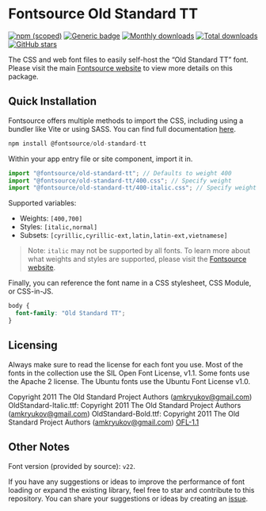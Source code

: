 # Fontsource Old Standard TT

[![npm (scoped)](https://img.shields.io/npm/v/@fontsource/old-standard-tt?color=brightgreen)](https://www.npmjs.com/package/@fontsource/old-standard-tt) [![Generic badge](https://img.shields.io/badge/fontsource-passing-brightgreen)](https://github.com/fontsource/fontsource) [![Monthly downloads](https://badgen.net/npm/dm/@fontsource/old-standard-tt)](https://github.com/fontsource/fontsource) [![Total downloads](https://badgen.net/npm/dt/@fontsource/old-standard-tt)](https://github.com/fontsource/fontsource) [![GitHub stars](https://img.shields.io/github/stars/fontsource/fontsource.svg?style=social&label=Star)](https://github.com/fontsource/fontsource/stargazers)

The CSS and web font files to easily self-host the “Old Standard TT” font. Please visit the main [Fontsource website](https://fontsource.org/fonts/old-standard-tt) to view more details on this package.

## Quick Installation

Fontsource offers multiple methods to import the CSS, including using a bundler like Vite or using SASS. You can find full documentation [here](https://fontsource.org/docs/getting-started/introduction).

```javascript
npm install @fontsource/old-standard-tt
```

Within your app entry file or site component, import it in.

```javascript
import "@fontsource/old-standard-tt"; // Defaults to weight 400
import "@fontsource/old-standard-tt/400.css"; // Specify weight
import "@fontsource/old-standard-tt/400-italic.css"; // Specify weight and style
```

Supported variables:
- Weights: `[400,700]`
- Styles: `[italic,normal]`
- Subsets: `[cyrillic,cyrillic-ext,latin,latin-ext,vietnamese]`

> Note: `italic` may not be supported by all fonts. To learn more about what weights and styles are supported, please visit the [Fontsource website](https://fontsource.org/fonts/old-standard-tt).

Finally, you can reference the font name in a CSS stylesheet, CSS Module, or CSS-in-JS.

```css
body {
  font-family: "Old Standard TT";
}
```

## Licensing
Always make sure to read the license for each font you use. Most of the fonts in the collection use the SIL Open Font License, v1.1. Some fonts use the Apache 2 license. The Ubuntu fonts use the Ubuntu Font License v1.0.

Copyright 2011 The Old Standard Project Authors (amkryukov@gmail.com) OldStandard-Italic.ttf: Copyright 2011 The Old Standard Project Authors (amkryukov@gmail.com) OldStandard-Bold.ttf: Copyright 2011 The Old Standard Project Authors (amkryukov@gmail.com)
[OFL-1.1](https://openfontlicense.org)

## Other Notes
Font version (provided by source): `v22`.

If you have any suggestions or ideas to improve the performance of font loading or expand the existing library, feel free to star and contribute to this repository. You can share your suggestions or ideas by creating an [issue](https://github.com/fontsource/fontsource/issues).
